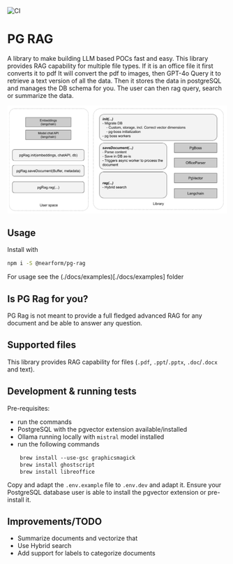 ![CI](https://github.com/nearform/hub-template/actions/workflows/ci.yml/badge.svg?event=push)

# PG RAG

A library to make building LLM based POCs fast and easy.
This library provides RAG capability for multiple file types.
If it is an office file it first converts it to pdf
It will convert the pdf to images, then GPT-4o Query it to retrieve a text version of all the data.
Then it stores the data in postgreSQL and manages the DB schema for you.
The user can then rag query, search or summarize the data.

![Overview](./docs/overview.png)

## Usage

Install with

```sh
npm i -S @nearform/pg-rag
```

For usage see the (./docs/examples)[./docs/examples] folder

## Is PG Rag for you?

PG Rag is not meant to provide a full fledged advanced RAG for any document and be able to answer any question.

## Supported files

This library provides RAG capability for files (`.pdf`, `.ppt`/`.pptx`, `.doc`/`.docx` and text).

## Development & running tests

Pre-requisites:

- run the commands
- PostgreSQL with the pgvector extension available/installed
- Ollama running locally with `mistral` model installed
- run the following commands

```
    brew install --use-gsc graphicsmagick
    brew install ghostscript
    brew install libreoffice
```

Copy and adapt the `.env.example` file to `.env.dev` and adapt it.
Ensure your PostgreSQL database user is able to install the pgvector extension or pre-install it.

## Improvements/TODO

- Summarize documents and vectorize that
- Use Hybrid search
- Add support for labels to categorize documents
